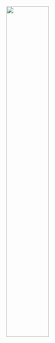 <img align="left" width="47%" src="https://streak-stats.demolab.com?user=SirPieces&theme=dark&border_radius=6&card_width=500&type=png" />
